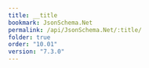 ```yaml
---
title: __title
bookmark: JsonSchema.Net
permalink: /api/JsonSchema.Net/:title/
folder: true
order: "10.01"
version: "7.3.0"
---
```

